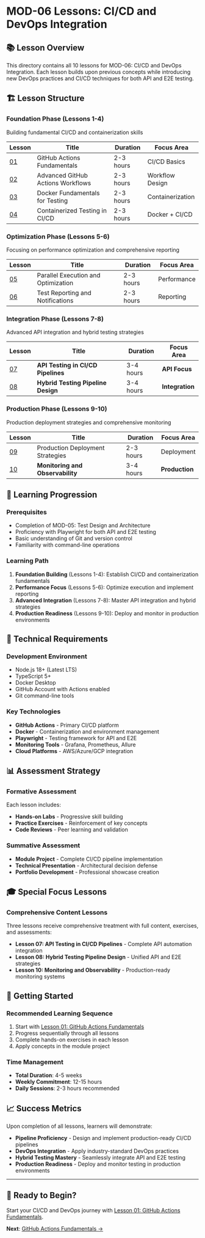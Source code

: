 # MOD-06 Lessons: CI/CD and DevOps Integration

## 📚 Lesson Overview

This directory contains all 10 lessons for MOD-06: CI/CD and DevOps Integration. Each lesson builds upon previous concepts while introducing new DevOps practices and CI/CD techniques for both API and E2E testing.

## 🏗️ Lesson Structure

### **Foundation Phase (Lessons 1-4)**
Building fundamental CI/CD and containerization skills

| Lesson | Title | Duration | Focus Area |
|--------|-------|----------|------------|
| [01](lesson-01-github-actions-fundamentals/) | GitHub Actions Fundamentals | 2-3 hours | CI/CD Basics |
| [02](lesson-02-advanced-github-actions-workflows/) | Advanced GitHub Actions Workflows | 2-3 hours | Workflow Design |
| [03](lesson-03-docker-fundamentals-for-testing/) | Docker Fundamentals for Testing | 2-3 hours | Containerization |
| [04](lesson-04-containerized-testing-in-cicd/) | Containerized Testing in CI/CD | 2-3 hours | Docker + CI/CD |

### **Optimization Phase (Lessons 5-6)**
Focusing on performance optimization and comprehensive reporting

| Lesson | Title | Duration | Focus Area |
|--------|-------|----------|------------|
| [05](lesson-05-parallel-execution-and-optimization/) | Parallel Execution and Optimization | 2-3 hours | Performance |
| [06](lesson-06-test-reporting-and-notifications/) | Test Reporting and Notifications | 2-3 hours | Reporting |

### **Integration Phase (Lessons 7-8)**
Advanced API integration and hybrid testing strategies

| Lesson | Title | Duration | Focus Area |
|--------|-------|----------|------------|
| [07](lesson-07-api-testing-in-cicd-pipelines/) | **API Testing in CI/CD Pipelines** | 3-4 hours | **API Focus** |
| [08](lesson-08-hybrid-testing-pipeline-design/) | **Hybrid Testing Pipeline Design** | 3-4 hours | **Integration** |

### **Production Phase (Lessons 9-10)**
Production deployment strategies and comprehensive monitoring

| Lesson | Title | Duration | Focus Area |
|--------|-------|----------|------------|
| [09](lesson-09-production-deployment-strategies/) | Production Deployment Strategies | 2-3 hours | Deployment |
| [10](lesson-10-monitoring-and-observability/) | **Monitoring and Observability** | 3-4 hours | **Production** |

## 🎯 Learning Progression

### **Prerequisites**
- Completion of MOD-05: Test Design and Architecture
- Proficiency with Playwright for both API and E2E testing
- Basic understanding of Git and version control
- Familiarity with command-line operations

### **Learning Path**
1. **Foundation Building** (Lessons 1-4): Establish CI/CD and containerization fundamentals
2. **Performance Focus** (Lessons 5-6): Optimize execution and implement reporting
3. **Advanced Integration** (Lessons 7-8): Master API integration and hybrid strategies
4. **Production Readiness** (Lessons 9-10): Deploy and monitor in production environments

## 🔧 Technical Requirements

### **Development Environment**
- Node.js 18+ (Latest LTS)
- TypeScript 5+
- Docker Desktop
- GitHub Account with Actions enabled
- Git command-line tools

### **Key Technologies**
- **GitHub Actions** - Primary CI/CD platform
- **Docker** - Containerization and environment management
- **Playwright** - Testing framework for API and E2E
- **Monitoring Tools** - Grafana, Prometheus, Allure
- **Cloud Platforms** - AWS/Azure/GCP integration

## 📊 Assessment Strategy

### **Formative Assessment**
Each lesson includes:
- **Hands-on Labs** - Progressive skill building
- **Practice Exercises** - Reinforcement of key concepts
- **Code Reviews** - Peer learning and validation

### **Summative Assessment**
- **Module Project** - Complete CI/CD pipeline implementation
- **Technical Presentation** - Architectural decision defense
- **Portfolio Development** - Professional showcase creation

## 🎓 Special Focus Lessons

### **Comprehensive Content Lessons**
Three lessons receive comprehensive treatment with full content, exercises, and assessments:

- **Lesson 07: API Testing in CI/CD Pipelines** - Complete API automation integration
- **Lesson 08: Hybrid Testing Pipeline Design** - Unified API and E2E strategies
- **Lesson 10: Monitoring and Observability** - Production-ready monitoring systems

## 🚀 Getting Started

### **Recommended Learning Sequence**
1. Start with [Lesson 01: GitHub Actions Fundamentals](lesson-01-github-actions-fundamentals/)
2. Progress sequentially through all lessons
3. Complete hands-on exercises in each lesson
4. Apply concepts in the module project

### **Time Management**
- **Total Duration**: 4-5 weeks
- **Weekly Commitment**: 12-15 hours
- **Daily Sessions**: 2-3 hours recommended

## 📈 Success Metrics

Upon completion of all lessons, learners will demonstrate:
- **Pipeline Proficiency** - Design and implement production-ready CI/CD pipelines
- **DevOps Integration** - Apply industry-standard DevOps practices
- **Hybrid Testing Mastery** - Seamlessly integrate API and E2E testing
- **Production Readiness** - Deploy and monitor testing in production environments

---

## 🎯 Ready to Begin?

Start your CI/CD and DevOps journey with [Lesson 01: GitHub Actions Fundamentals](lesson-01-github-actions-fundamentals/).

**Next**: [GitHub Actions Fundamentals →](lesson-01-github-actions-fundamentals/)